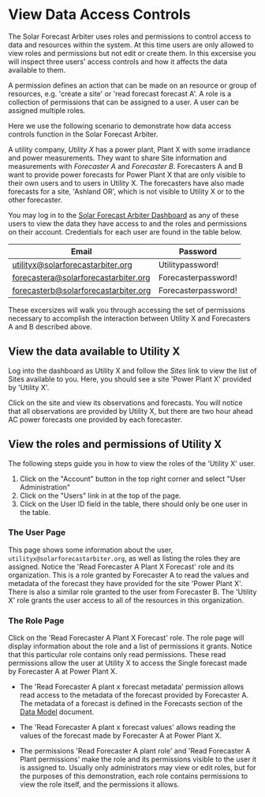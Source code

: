 # View Data Access Controls

The Solar Forecast Arbiter uses roles and permissions to control access to data and resources within the system.
At this time users are only allowed to view roles and permissions but not edit or create them. In this excersise
you will inspect three users' access controls and how it affects the data available to them.


A permission defines an action that can be made on an resource or group of resources, e.g. 'create a site' or
'read forecast forecast A'. A role is a collection of permissions that can be assigned to a user. A user can
be assigned multiple roles.

Here we use the following scenario to demonstrate how data access controls function in the Solar Forecast Arbiter.

A utility company, _Utility X_ has a power plant, Plant X with some irradiance and power measurements. They want
to share Site information and measurements with _Forecaster A_ and _Forecaster B_.
Forecasters A and B want to provide power forecasts for Power Plant X that are only visible to their own users
and to users in Utility X. The forecasters have also made forecasts for a site, 'Ashland OR', which is not visible
to Utility X or to the other forecaster.

You may log in to the [Solar Forecast Arbiter Dashboard](https://dev-dashboard.solarforecastarbiter.org) as any of these users
to view the data they have access to and the roles and permissions on their account. Credentials for each user are found in the 
table below.

|Email                                 | Password          |
|--------------------------------------|-------------------|
|utilityx@solarforecastarbiter.org     |Utilitypassword!   |
|forecastera@solarforecastarbiter.org  |Forecasterpassword!|
|forecasterb@solarforecastarbiter.org  |Forecasterpassword!|


These excersizes will walk you through accessing the set of permissions necessary to accomplish the interaction between
Utility X and Forecasters A and B described above.


## View the data available to Utility X
Log into the dashboard as Utility X and follow the _Sites_ link to view the list of Sites available to you. Here, you 
should see a site 'Power Plant X' provided by 'Utility X'.

Click on the site and view its observations and forecasts. You will notice that all observations are provided by
Utility X, but there are two hour ahead AC power forecasts one provided by each forecaster.

## View the roles and permissions of Utility X 
The following steps guide you in how to view the roles of the 'Utility X' user.

1. Click on the "Account" button in the top right corner and select "User Administration" 
2. Click on the "Users" link in at the top of the page.
3. Click on the User ID field in the table, there should only be one user in the table.

### The User Page
This page shows some information about the user, `utilityx@solarforecastarbiter.org`, as well as
listing the roles they are assigned. Notice the 'Read Forecaster A Plant X Forecast' role and its
organization. 
This is a role granted by Forecaster A to read the values and metadata of the forecast they have provided
for the site 'Power Plant X'. There is also a similar role granted to the user from Forecaster B. The
'Utility X' role grants the user access to all of the resources in this organization.

### The Role Page
Click on the 'Read Forecaster A Plant X Forecast' role. The role page will display information about the role
and a list of permissions it grants. Notice that this particular role contains only read permissions. These read
permissions allow the user at Utility X to access the Single forecast made by Forecaster A at Power Plant X.

  - The 'Read Forecaster A plant x forecast metadata' permission allows read access to the metadata of the forecast
provided by Forecaster A. The metadata of a forecast is defined in the Forecasts section of the
[Data Model](https://solarforecastarbiter.org/datamodel/#forecasts) document.


  - The 'Read Forecaster A plant x forecast values' allows reading the values of the forecast made by Forecaster A
at Power Plant X.

  - The permissions 'Read Forecaster A plant role' and 'Read Forecaster A Plant permissions' make the role and
its permissions visible to the user it is assigned to. Usually only administrators may view or edit roles, but for
the purposes of this demonstration, each role contains permissions to view the role itself, and the permissions
it allows.
